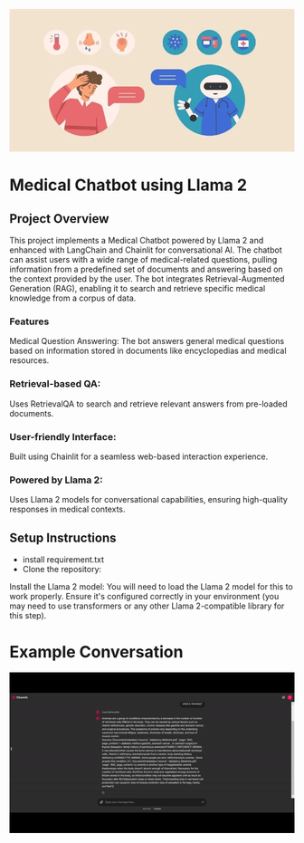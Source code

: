 
![Medical Chatbot](images/medical_chatbot.png)

# Medical Chatbot using Llama 2

## Project Overview

This project implements a Medical Chatbot powered by Llama 2 and enhanced with LangChain and Chainlit for conversational AI. The chatbot can assist users with a wide range of medical-related questions, pulling information from a predefined set of documents and answering based on the context provided by the user. The bot integrates Retrieval-Augmented Generation (RAG), enabling it to search and retrieve specific medical knowledge from a corpus of data.

### Features
Medical Question Answering: The bot answers general medical questions based on information stored in documents like encyclopedias and medical resources.

### Retrieval-based QA:
 Uses RetrievalQA to search and retrieve relevant answers from pre-loaded documents.
### User-friendly Interface:
 Built using Chainlit for a seamless web-based interaction experience.
### Powered by Llama 2:
 Uses Llama 2 models for conversational capabilities, ensuring high-quality responses in medical contexts.
## Setup Instructions
* install requirement.txt
* Clone the repository:


Install the Llama 2 model: You will need to load the Llama 2 model for this to work properly. Ensure it's configured correctly in your environment (you may need to use transformers or any other Llama 2-compatible library for this step).


# Example Conversation

![Medical Chatbot](images/output.gif)